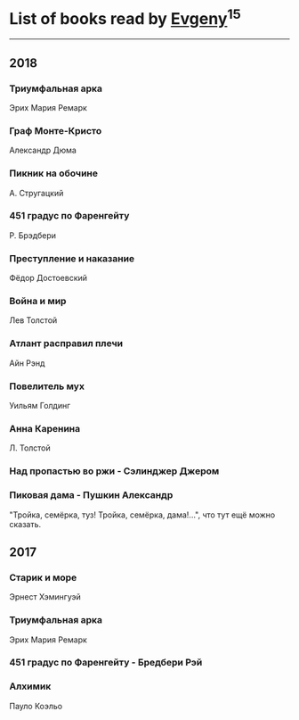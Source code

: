 # List of books read by [Evgeny](https://plus.google.com/105112991095828409681)<sup>15</sup>
---

## 2018

### Триумфальная арка
Эрих Мария Ремарк


### Граф Монте-Кристо
Александр Дюма


### Пикник на обочине
А. Стругацкий


### 451 градус по Фаренгейту
Р. Брэдбери


### Преступление и наказание
Фёдор Достоевский


### Война и мир
Лев Толстой


### Атлант расправил плечи
Айн Рэнд


### Повелитель мух
Уильям Голдинг


### Анна Каренина
Л. Толстой


### Над пропастью во ржи - Сэлинджер Джером


### Пиковая дама - Пушкин Александр
"Тройка, семёрка, туз! Тройка, семёрка, дама!...", что тут ещё можно сказать.



## 2017

### Старик и море
Эрнест Хэмингуэй


### Триумфальная арка
Эрих Мария Ремарк


### 451 градус по Фаренгейту - Бредбери Рэй


### Алхимик
Пауло Коэльо



